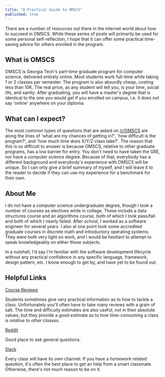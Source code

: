 ```yaml
---
title: "A Practical Guide to OMSCS"
published: true
---
```


There are a number of resources out there in the internet world about how to succeed in OMSCS. While these series of posts will primarily be used for some personal self-reflection, I hope that it can offer some practical time-saving advice for others enrolled in the program.

## What is OMSCS ##
OMSCS is Georgia Tech's part-time graduate program for computer science, delivered entirely online. Most students work full-time while taking 1 or 2 classes per semester. The program is also absurdly cheap, costing less than 10K. The real price, as any student will tell you, is your time, social life, and sanity. After graduating, you will have a master's degree that is identical to the one you would get if you enrolled on campus, i.e. it does not say 'online' anywhere on your diploma.

## What can I expect? ##
The most common types of questions that are asked on [/r/OMSCS](https://www.reddit.com/r/OMSCS/) are along the lines of 'what are my chances of getting in?', 'how difficult is the program?', and 'how much time does X/Y/Z class take?'.  The reason that this is so difficult to answer is because OMSCS, relative to other graduate programs, has a low barrier for entry. You don't need to have taken the GRE, nor have a computer science degree. Because of that, everybody has a different background and everybody's experience with OMSCS will be unique. So I can only give a brief summary of myself, and I will leave it to the reader to decide if they can use my experience for a benchmark for their own. 

## About Me ##
I do not have a computer science undergraduate degree, though I took a number of courses as electives while in college. These include a data structures course and an algorithms course, both of which I took pass/fail and both of which I nearly failed. After school, I worked as a software engineer for several years. I also at one point took some accredited graduate courses in discrete math and introductory operating systems. They were both very light on work, and I would be hesitant to attempt to speak knowledgeably on either those subjects. 

In a nutshell, I'd say I'm familiar with the software development lifecycle without any practical confidence in any specific language, framework, design pattern, etc. I know enough to get by, and have yet to be found out.

## Helpful Links ##
[Course Reviews](https://omscentral.com/)

Students sometimes give very practical information as to how to tackle a class. Unfortunately you'll often have to take many reviews with a grain of salt. The time and difficulty estimates are also useful, not in their absolute values, but they provide a good estimate as to how time-consuming a class is *relative to other classes*.

[Reddit](https://www.reddit.com/r/OMSCS/)

Good place to ask general questions.

[Slack](https://omscs-study.slack.com)

Every class will have its own channel. If you have a homework related question, it's often the best place to get an help from a smart classmate. Otherwise, there's not much reason to be on it.
